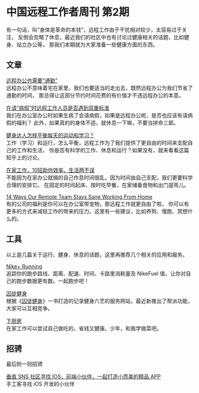 # 中国远程工作者周刊 第2期

有一句话，叫“身体是革命的本钱”，远程工作由于干扰相对较少，太容易过于关注，
反倒会忽略了休息，最近我们的社区中也有讨论过健康相关的话题，比如健身、站立办公等，
那我们本期就为大家准备一些健康方面的东西。

## 文章

[远程办公也需要“通勤”][a1]  
远程办公不意味着宅在家里，我们也要适当的走出去，既然远程办公为我们节省了通勤的时间，
那总得让这部分节约时间花费的有价值才不违远程办公的本意。

[在请“病假”时远程工作人员是否遇到双重标准][a2]  
我们在办公室办公时如果生病了会请病假，如果是远程办公呢，是否也应该有请病假的福利？
此外，如果真的的身体不适，就休息一下嘛，不要当拼命三郞。

[健身达人怎样平衡每天的运动和学习？][a3]  
工作（学习）和运行，怎么平衡，远程工作为了我们提供了更自由的时间来支配自己的工作和生活，
你是否有科学的工作、休息和运行？如果没有，就来看看这篇知乎上的讨论。

[在家工作，10招助你效率、生活两不误][a4]  
不能因为在家办公就搞的自己作息时间很乱，因为时间由自己支配，我们更要科学合理的安排它。
在固定的时间起床、按时吃早餐，在家储备食物和出门遛弯儿。

[14 Ways Our Remote Team Stays Sane Working From Home][a5]  
有的公司的福利是你可以在办公室带宠物，那远程工作就更自由了啦，
你可以有更多的方式来减轻工作的带来的压力。这里有一些建议，比如养狗、慢跑、冥想什么的。

## 工具

以上是几篇关于运行、健身、休息的话题，这里再推荐几个相关的应用和服务。

[Nike+ Running][t1]  
追踪你的跑步路线、距离、配速、时间、卡路里消耗量及 NikeFuel 值，让你对自己的跑步数据更有数。一起跑步吧！

[囚徒健身][t2]  
根据《[囚徒健身]》一书打造的记录健身六艺的服务网站，最近新推出了帮派功能，
大家可以互相竞争。

[下厨房][t3]  
在家工作可以尝试自己做吃的，省钱又健康。少年，和我学做菜吧。

## 招骋

最后附一则招骋

[垂直 SNS 社区寻找 IOS，前端小伙伴，一起打造小而美的精品 APP][h1]  
手工客寻找 iOS 开发的小伙伴

[a1]: http://zhichang.umiwi.com/2011/0721/18194.shtml
[a2]: http://blogs.bnet.com.cn/?uid-5330-action-viewspace-itemid-19544
[a3]: http://www.zhihu.com/question/24962836
[a4]: http://36kr.com/p/209230.html
[a5]: https://www.groovehq.com/blog/staying-sane-working-solo

[t1]: http://www.nike.com/cn/zh_cn/c/running/nikeplus/gps-app
[t2]: http://qiutu.org/
[t3]: http://xiachufang.com/

[h1]: http://yizaoyiwan.com/discussion/162
[囚徒健身]: http://book.douban.com/subject/25717097/
